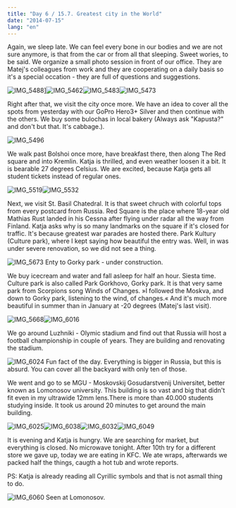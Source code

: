 ```yaml
---
title: "Day 6 / 15.7. Greatest city in the World"
date: "2014-07-15"
lang: "en"
---
```


Again, we sleep late. We can feel every bone in our bodies and we are not sure anymore, is that from the car or from all that sleeping. Sweet wories, to be said. We organize a small photo session in front of our office. They are Matej's colleagues from work and they are cooperating on a daily basis so it's a special occation - they are full of questions and suggestions.

![IMG_5488](../images/IMG_5488.jpg)]![IMG_5462](../images/IMG_5462.jpg)![IMG_5483](../images/IMG_5483.jpg)![IMG_5473](../images/IMG_5473.jpg)

Right after that, we visit the city once more. We have an idea to cover all the spots from yesterday with our GoPro Hero3+ Silver and then continue with the others. We buy some bulochas in local bakery (Always ask "Kapusta?" and don't but that. It's cabbage.).

![IMG_5496](../images/IMG_5496.jpg)

We walk past Bolshoi once more, have breakfast there, then along The Red square and into Kremlin. Katja is thrilled, and even weather loosen it a bit. It is bearable 27 degrees Celsius. We are excited, because Katja gets all student tickets instead of regular ones.

![IMG_5519](../images/IMG_5519.jpg)![IMG_5532](../images/IMG_5532.jpg)

Next, we visit St. Basil Chatedral. It is that sweet chruch with colorful tops from every postcard from Russia. Red Square is the place where 18-year old Mathias Rust landed in his Cessna after flying under radar all the way from Finland. Katja asks why is so many landmarks on the square if it's closed for traffic. It's because greatest war parades are hosted there. Park Kultury (Culture park), where I kept saying how beautiful the entry was. Well, in was under severe renovation, so we did not see a thing.

![IMG_5673](../images/IMG_5673.jpg) Enty to Gorky park - under construction.

We buy icecream and water and fall asleep for half an hour. Siesta time. Culture park is also called Park Gorkhovo, Gorky park. It is that very same park from Scorpions song Winds of Changes. »I followed the Moskva, and down to Gorky park, listening to the wind, of changes.« And it's much more beautiful in summer than in January at -20 degrees (Matej's last visit).

![IMG_5668](../images/IMG_5668.jpg)![IMG_6016](../images/IMG_6016.jpg)

We go around Luzhniki - Olymic stadium and find out that Russia will host a football championship in couple of years. They are building and renovating the stadium.

![IMG_6024](../images/IMG_6024.jpg) Fun fact of the day. Everything is bigger in Russia, but this is absurd. You can cover all the backyard with only ten of those.

We went and go to se MGU - Moskovskij Gosudarstvenij Universitet, better known as Lomonosov university. This building is so vast and big that didn't fit even in my ultrawide 12mm lens.There is more than 40.000 students studying inside. It took us around 20 minutes to get around the main building.

![IMG_6025](../images/IMG_6025.jpg)![IMG_6038](../images/IMG_6038.jpg)![IMG_6032](../images/IMG_6032.jpg)![IMG_6049](../images/IMG_6049.jpg)

It is evening and Katja is hungry. We are searching for market, but everything is closed. No microwave tonight. After 10th try for a different store we gave up, today we are eating in KFC. We ate wraps, afterwards we packed half the things, caugth a hot tub and wrote reports.

PS: Katja is already reading all Cyrillic symbols and that is not asmall thing to do.

![IMG_6060](../images/IMG_6060.jpg) Seen at Lomonosov.
